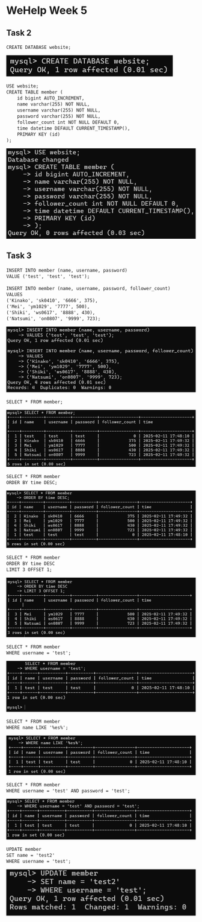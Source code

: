# WeHelp Week 5

## Task 2

    CREATE DATABASE website;

![task2-01](screenshots/2-01.png)

    USE website;
    CREATE TABLE member (
        id bigint AUTO_INCREMENT,
        name varchar(255) NOT NULL,
        username varchar(255) NOT NULL,
        password varchar(255) NOT NULL,
        follower_count int NOT NULL DEFAULT 0,
        time datetime DEFAULT CURRENT_TIMESTAMP(),
        PRIMARY KEY (id)
    );

![task2-02](screenshots/2-02.png)

## Task 3

    INSERT INTO member (name, username, password)
    VALUE ('test', 'test', 'test');

    INSERT INTO member (name, username, password, follower_count)
    VALUES
    ('Kinako', 'sk0410', '6666', 375),
    ('Mei', 'ym1029', '7777', 500),
    ('Shiki', 'ws0617', '8888', 430),
    ('Natsumi', 'on0807', '9999', 723);

![task3-01](screenshots/3-01.png)

    SELECT * FROM member;

![task3-02](screenshots/3-02.png)

    SELECT * FROM member
    ORDER BY time DESC;

![task3-03](screenshots/3-03.png)

    SELECT * FROM member
    ORDER BY time DESC
    LIMIT 3 OFFSET 1;

![task3-04](screenshots/3-04.png)

    SELECT * FROM member
    WHERE username = 'test';

![task3-05](screenshots/3-05.png)

    SELECT * FROM member
    WHERE name LIKE '%es%';

![task3-06](screenshots/3-06.png)

    SELECT * FROM member
    WHERE username = 'test' AND password = 'test';

![task3-07](screenshots/3-07.png)

    UPDATE member
    SET name = 'test2'
    WHERE username = 'test';

![task3-08](screenshots/3-08.png)
